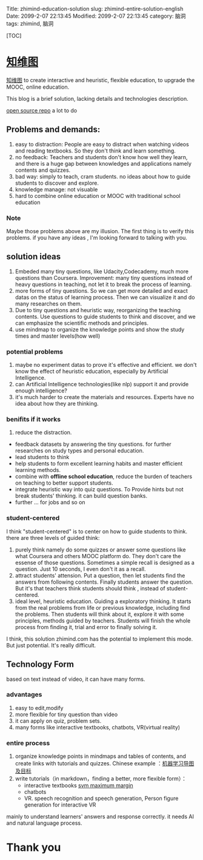 Title: zhimind-education-solution
slug: zhimind-entire-solution-english
Date: 2099-2-07 22:13:45
Modified: 2099-2-07 22:13:45 
category: 脑洞  
tags: zhimind, 脑洞 

[TOC]

# [知维图](zhimind.com)

[知维图](zhimind.com) to create interactive and heuristic,  flexible education, to upgrade the MOOC, online education.

This blog is a brief solution, lacking details and technologies description.

[open source repo](https://github.com/sndnyang/zhimind) a lot to do

## Problems and demands:

1. easy to distraction: People are easy to distract when watching videos and reading textbooks. So they don't think and learn something.
2. no feedback: Teachers and students don't know how well they learn, and there is a huge gap between knowledges and applications namely contents and quizzes.
3. bad way: simply to teach, cram students. no ideas about how to guide students to discover and explore.
4. knowledge manage: not visuable
5. hard to combine online education or MOOC with traditional school education

### Note

Maybe those problems above are my illusion. The first thing is to verify this problems. if you have any ideas , I'm looking forward to talking with you.

## solution ideas

1. Embeded many tiny questions, like Udacity,Codecademy, much more questions than Coursera. Improvement: many tiny questions instead of heavy questions in teaching, not let it to break the process of learning.
2. more forms of tiny questions. So we can get more detailed and exact datas on the status of learning process. Then we can visualize it and do many researches on them.
3. Due to tiny questions and heuristic way,  reorganizing the teaching contents. Use questions to guide students to think and discover, and we can emphasize the scientific methods and principles.
4. use mindmap to organize the knowledge points and show the study times and master levels(how well)

### potential problems

1. maybe no experiment datas to prove it's effective and efficient. we don't know the effect of heuristic education, especially by Artificial Intelligence.
2. can Artificial Intelligence technologies(like nlp) support it and provide enough intelligence?
3. it's much harder to create the materials and resources. Experts have no idea about how they are thinking.

### benifits if it works

1. reduce the distraction.
-  feedback datasets by answering the tiny questions. for further researches on study types and personal education.
-  lead students to think
-  help students to form excellent learning habits and master efficient learning methods.
-  combine with **offline school education**, reduce the burden of teachers on teaching to better support students.
-  integrate heuristic way into quiz questions. To Provide hints but not break students' thinking.  it can build question banks.
-  further ... for jobs and so on

### student-centered

I think "student-centered" is to center on how to guide students to think.  there are three levels of guided think:

1. purely think namely do some quizzes or answer some questions like what Coursera and others MOOC platform do. They don't care the essense of those questions. Sometimes a simple recall is designed as a question.  Just 10 seconds, I even don't it as a recall.
2. attract students' attension. Put a question, then let students find the answers from following contents. Finally students answer the question. But it's that teachers think students should think , instead of student-centered.
3. ideal level, heuristic education. Guiding a exploratory thinking. It starts from the real problems from life or previous knowledge, including find the problems. Then students will think about it, explore it with some principles, methods guided by teachers. Students will finish the whole process from finding it,  trial and error to finally solving it.

I think, this solution zhimind.com has the potential to implement this mode. But just potential. It's really difficult.


## Technology Form

based on text instead of video, it can have many forms.

### advantages

1. easy to edit,modify
2. more flexible for tiny question than video
3. it can apply on quiz, problem sets.
4. many forms like interactive textbooks, chatbots, VR(virtual reality)

### entire process

1. organize knowledge points in mindmaps and tables of contents, and create links with tutorials and quizzes. Chinese example ：[机器学习导图及目标](http://www.zhimind.com/map/f349e9b2-1412-44f4-a18e-618825613bcb)  
2. write tutorials（in markdown，finding a better, more flexible form）：  
    - interactive textbooks [svm maximum margin](http://www.zhimind.com/tutorial/ba118fe2-058e-427a-b18e-821925583f2b)
    - chatbots
    - VR. speech recognition and speech generation, Person figure generation for interactive VR
    
mainly to understand learners' answers and response correctly. it needs AI and natural language process.

# Thank you


